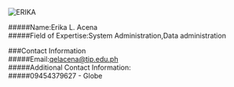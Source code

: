 ![ERIKA](https://user-images.githubusercontent.com/75420057/101168174-02720600-3676-11eb-9b2d-a5382f1f8e63.png)  
  
#####Name:Erika L. Acena  
#####Field of Expertise:System Administration,Data administration  
  
###Contact Information  
#####Email:qelacena@tip.edu.ph  
#####Additional Contact Information:  
#####09454379627 - Globe
